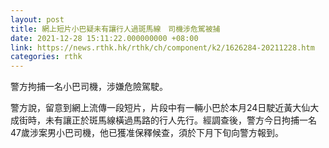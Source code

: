 ```yaml
---
layout: post
title: 網上短片小巴疑未有讓行人過斑馬線　司機涉危駕被捕
date: 2021-12-28 15:11:22.000000000 +08:00
link: https://news.rthk.hk/rthk/ch/component/k2/1626284-20211228.htm
categories: rthk
---
```


警方拘捕一名小巴司機，涉嫌危險駕駛。

警方說，留意到網上流傳一段短片，片段中有一輛小巴於本月24日駛近黃大仙大成街時，未有讓正於斑馬線橫過馬路的行人先行。經調查後，警方今日拘捕一名47歲涉案男小巴司機，他已獲准保釋候查，須於下月下旬向警方報到。
